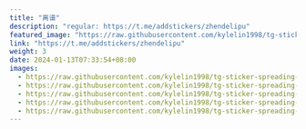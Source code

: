```yaml
---
title: "离谱"
description: "regular: https://t.me/addstickers/zhendelipu"
featured_image: "https://raw.githubusercontent.com/kylelin1998/tg-sticker-spreading-worldwide-images/main/img/9d837e70-94a1-4524-a58f-87bfead20b0b.jpg"
link: "https://t.me/addstickers/zhendelipu"
weight: 3
date: 2024-01-13T07:33:54+08:00
images:
  - https://raw.githubusercontent.com/kylelin1998/tg-sticker-spreading-worldwide-images/main/img/9d837e70-94a1-4524-a58f-87bfead20b0b.jpg
  - https://raw.githubusercontent.com/kylelin1998/tg-sticker-spreading-worldwide-images/main/img/2b955e19-11b9-4cf4-a115-6e2fc6231d7c.jpg
  - https://raw.githubusercontent.com/kylelin1998/tg-sticker-spreading-worldwide-images/main/img/508662c4-5e3b-4ec7-8486-85b4c8dc8647.jpg
  - https://raw.githubusercontent.com/kylelin1998/tg-sticker-spreading-worldwide-images/main/img/4fd6d9f3-1e12-4f6a-97a3-c03d0bd09bc5.jpg
  - https://raw.githubusercontent.com/kylelin1998/tg-sticker-spreading-worldwide-images/main/img/0d5f3a2c-f500-40d2-98fd-c093df95ca60.jpg
---
```

